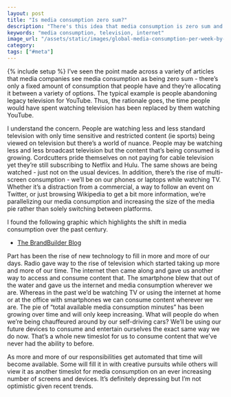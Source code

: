 ```yaml
---
layout: post
title: "Is media consumption zero sum?"
description: "There's this idea that media consumption is zero sum and as we consume more online we'll consume less on traditional channels. I'm not convinced this is the case and view it as more of an increase in the total size of the pie."
keywords: "media consumption, television, internet"
image_url: "/assets/static/images/global-media-consumption-per-week-by-medium.jpg"
category:
tags: ["#meta"]
---
```

{% include setup %}
I’ve seen the point made across a variety of articles that media companies see media consumption as being zero sum - there’s only a fixed amount of consumption that people have and they’re allocating it between a variety of options. The typical example is people abandoning legacy television for YouTube. Thus, the rationale goes, the time people would have spent watching television has been replaced by them watching YouTube.

I understand the concern. People are watching less and less standard television with only time sensitive and restricted content (ie sports) being viewed on television but there’s a world of nuance. People may be watching less and less broadcast television but the content that’s being consumed is growing. Cordcutters pride themselves on not paying for cable television yet they’re still subscribing to Netflix and Hulu. The same shows are being watched - just not on the usual devices. In addition, there’s the rise of multi-screen consumption - we’ll be on our phones or laptops while watching TV. Whether it’s a distraction from a commercial, a way to follow an event on Twitter, or just browsing Wikipedia to get a bit more information, we’re parallelizing our media consumption and increasing the size of the media pie rather than solely switching between platforms.

I found the following graphic which highlights the shift in media consumption over the past century.

<ul class="thumbnails">
  <li class="span8">
    <div class="thumbnail">
      <amp-img src="{{ IMG_PATH }}global-media-consumption-per-week-by-medium.jpg" alt="Global media consumption per week by medium"  width="585" height="329" layout="responsive"></amp-img>
      <p class="center"><a href="https://thebrandbuilder.wordpress.com/2012/03/12/strategy-reminder-shifts-in-global-media-consumption/">The BrandBuilder Blog</a></p>
    </div>
  </li>
</ul>

Part has been the rise of new technology to fill in more and more of our days. Radio gave way to the rise of television which started taking up more and more of our time. The internet then came along and gave us another way to access and consume content that. The smartphone blew that out of the water and gave us the internet and media consumption wherever we are. Whereas in the past we’d be watching TV or using the internet at home or at the office with smartphones we can consume content wherever we are. The pie of “total available media consumption minutes” has been growing over time and will only keep increasing. What will people do when we’re being chauffeured around by our self-driving cars? We’ll be using our future devices to consume and entertain ourselves the exact same way we do now. That’s a whole new timeslot for us to consume content that we’ve never had the ability to before.

As more and more of our responsibilities get automated that time will become available. Some will fill it in with creative pursuits while others will view it as another timeslot for media consumption on an ever increasing number of screens and devices. It’s definitely depressing but I’m not optimistic given recent trends.

